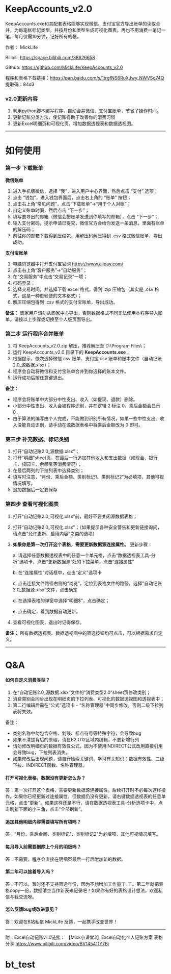 # KeepAccounts_v2.0
KeepAccounts.exe和其配套表格能够实现微信、支付宝官方导出账单的读取合并，为每笔帐标记类型，并按月份和类型生成可视化图表。再也不用消费一笔记一笔，每月仅需10分钟，记好所有的帐。

作者：	MickLife

Bilibili:	https://space.bilibili.com/38626658

Github:  https://github.com/MickLife/KeepAccounts_v2.0

程序和表格下载链接：https://pan.baidu.com/s/1trgfNS6RuXJwy_NWVSo74Q 提取码：84d3

### v2.0更新内容

1. 利用python脚本编写程序，自动合并微信、支付宝账单，节省了操作时间。
2. 更新记账分类方法，使记账有助于改善你的消费习惯
3. 更新Excel明细页和可视化页，增加数据透视表和数据透视图。
***
# 如何使用

### 第一步 下载账单

**微信账单**    

1. 进入手机版微信，选择 “我”，进入用户中心界面，然后点击 “支付” 选项；
2. 点击 “钱包”，进入钱包界面后，点击右上角的 “账单” 按钮；
3. 点击右上角“常见问题”，点击“下载账单”->“用于个人对账”；
4. 自定义账单时间，然后点击 “下一步”；
5. 填写要导出的邮箱（微信会把账单发送到你填写的邮箱），点击 “下一步”；
6. 输入支付密码，提示申请已提交，微信官方会给你发送一条消息，里面有账单的解压码；
8. 前往你的邮箱下载得到压缩包，用解压码解压得到 .csv 格式微信账单，导出成功。

**支付宝账单**
1. 电脑浏览器中打开支付宝官网 https://www.alipay.com/
2. 点击右上角“客户服务”->“自助服务”；
3. 在“交易服务”中点击“交易记录”一项；
4. 扫码登录；
5. 选择交易时间，并选择下载 excel 格式，得到 .zip 压缩包（其实是 .csv 格式，这是一种更轻便的文本格式）；
6. 解压压缩包得到 .csv 格式的支付宝账单，导出成功。

**备注：**
商家用户请勿从商家中心导出，否则数据格式不同无法使用本程序导入账单。请按以上步骤或切换至个人版页面导出。

### 第二步 运行程序合并账单
1. 将 KeepAccounts_v2.0.zip 解压，推荐解压至 D:\Program Files\；
2. 运行 KeepAccounts_v2.0 目录下的 **KeepAccounts.exe**；
3. 根据提示，依次选择微信 csv 账单、支付宝 csv 账单和账本文件（自动记账2.0_源数据.xlsx）；
4. 程序会自动将微信和支付宝账单合并到你选择的账本文件。
5. 运行成功后按任意键退出。

**备注：**
* 程序会将账单中大部分中性支出、收入（如提现、退款）删除。
* 小部分中性支出、收入会被程序识别，并在逻辑 2 标注 0，乘后金额会显示 0。
* 由于算法的编写由个人完成，不能做到识别所有情况，如果一些中性支出、收入没能自动识别，请手动在源数据表格中将乘后金额改为 0 即可。

### 第三步 补充数据、标记类别
1. 打开“自动记账2.0_源数据.xlsx”；
2. 打开“明细”sheet页，在最后一行追加其他收入和支出数据（如现金、银行卡、校园卡、余额宝等消费情况）；
3. 在最后两列的下拉列表中选择类别；
4. 填写时注意，“月份、乘后金额、类别标记1、类别标记2”为必填项，其他可视情况填写。
5. 追加数据后一定要保存

### 第四步 查看可视化图表
1. 打开“自动记账2.0_可视化.xlsx”前，最好不要关闭源数据表格；
2. 打开“自动记账2.0_可视化.xlsx”；（如果提示各种安全警告和更新链接询问，请点击“允许更新、启用内容”之类的选项）
3. **如果你是第一次打开这个表格，需要更新数据源连接属性。**
    更新步骤：
    
    a. 请选择任意数据透视表中的任意一个单元格，点击“数据透视表工具-分析”选项卡，点击“更新数据源”处的下拉菜单，点击“连接属性”

    b. 在“连接属性”对话框中，点击“定义”选项卡

    c. 点击连接文件路径右侧的“浏览”，定位到表格文件的路径，选择“自动记账2.0_数据源.xlsx”文件，点击确定

    d. 在选择表格的弹窗中选择“明细$”，点击确定；

    e. 点击确定，看到数据自动更新。

4. 查看可视化图表，退出时记得保存。

**备注：**
所有数据透视表、数据透视图中的筛选按钮均可点击，可以根据需求自定义。

***

# Q&A

#### 如何自定义消费类型？
1. 在“自动记账2.0_源数据.xlsx”文件的“消费类型2.0”sheet页修改类别；
2. 消费类别会同步出现在明细页的下拉列表、可视化的数据透视图和透视表中；
3. 第二行编辑后需在“公式”选项卡 - “名称管理器”中同步修改，否则二级下拉列表将失效。

备注：
* 类别名称中勿包含空格、划线、标点符号等特殊字符，会导致bug
* 如果不清楚背后的原理，请在B2:O12区域内编辑，不要新增行列
* 请勿修改明细页的数据有效性公式，因为不使用INDIRECT公式改用直接引用会导致bug，下拉列表消失。
* 如果修改后出现问题，请自行检索关键词，学习有关知识：数据有效性、二级下拉、INDIRECT函数、名称管理器。

#### 打开可视化表格，数据没有更新怎么办？
答：第一次打开这个表格，需要更新数据源连接属性。后续打开时不必每次这样操作。如果你已经更新过连接属性，但数据仍没有更新，请右键数据透视表的任意单元格，点击“更新”。如果这样还是不行，请在数据透视表工具-分析选项卡中，点击刷新下面的小三角，点击“全部刷新”。

#### 追加其他明细内容需要填写所有项吗？
答：“月份、乘后金额、类别标记1、类别标记2”为必填项，其他可视情况填写。

#### 每月导入前需要删除上个月的明细吗？
答：不需要。程序会直接在明细页最后一行后附加新的数据。

#### 第二年可以接着导入吗？
答：不可以，暂时还不支持筛选年份，因为不想增加工作量ㄒ_ㄒ。第二年就把表格copy一份，数据清空当作新表来记录吧！如果你有好的表格设计想法，欢迎私信与我交流呀。

#### 怎么反馈bug或改进意见？
答：欢迎在B站私信 MickLife 反馈，一起携手改变世界！

***
附：Excel自动记账v1.0链接： 【Mick小课堂3】Excel自动化个人记账方案 表格分享
https://www.bilibili.com/video/BV145411Y7Bj 
# bt_test
